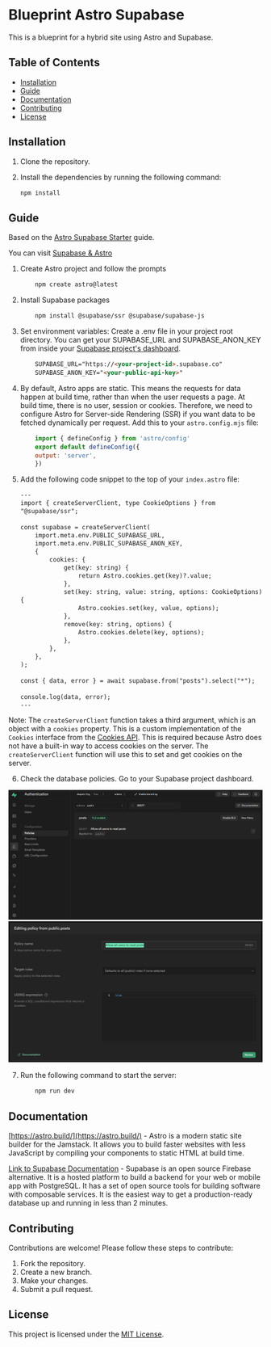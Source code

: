 # Blueprint Astro Supabase

This is a blueprint for a hybrid site using Astro and Supabase.

## Table of Contents

- [Installation](#installation)
- [Guide](#guide)
- [Documentation](#documentation)
- [Contributing](#contributing)
- [License](#license)

## Installation

1. Clone the repository.
2. Install the dependencies by running the following command:

    ```bash
    npm install
    ```

## Guide

Based on the [Astro Supabase Starter](https://supabase.com/docs/guides/auth/server-side/creating-a-client?framework=astro&environment=astro-server) guide.

You can visit [Supabase & Astro](https://docs.astro.build/es/guides/backend/supabase/)

1. Create Astro project and follow the prompts

    ```bash
        npm create astro@latest
    ```


2. Install Supabase packages

    ```bash
        npm install @supabase/ssr @supabase/supabase-js
    ```

3. Set environment variables: Create a .env file in your project root directory. You can get your SUPABASE_URL and SUPABASE_ANON_KEY from inside your [Supabase project's dashboard](https://supabase.com/dashboard/project/_/settings/api).

    ```html
        SUPABASE_URL="https://<your-project-id>.supabase.co"
        SUPABASE_ANON_KEY="<your-public-api-key>"
    ```
4. By default, Astro apps are static. This means the requests for data happen at build time, rather than when the user requests a page. At build time, there is no user, session or cookies. Therefore, we need to configure Astro for Server-side Rendering (SSR) if you want data to be fetched dynamically per request. Add this to your `astro.config.mjs` file:

    ```javascript
        import { defineConfig } from 'astro/config'
        export default defineConfig({
        output: 'server',
        })
    ```

5. Add the following code snippet to the top of your `index.astro` file:

    ```astro
    ---
    import { createServerClient, type CookieOptions } from "@supabase/ssr";

    const supabase = createServerClient(
        import.meta.env.PUBLIC_SUPABASE_URL,
        import.meta.env.PUBLIC_SUPABASE_ANON_KEY,
        {
            cookies: {
                get(key: string) {
                    return Astro.cookies.get(key)?.value;
                },
                set(key: string, value: string, options: CookieOptions) {
                    Astro.cookies.set(key, value, options);
                },
                remove(key: string, options) {
                    Astro.cookies.delete(key, options);
                },
            },
        },
    );

    const { data, error } = await supabase.from("posts").select("*");

    console.log(data, error);
    ---
    ```

Note: The `createServerClient` function takes a third argument, which is an object with a `cookies` property. This is a custom implementation of the `Cookies` interface from the [Cookies API](https://developer.mozilla.org/en-US/docs/Web/API/Cookies_API). This is required because Astro does not have a built-in way to access cookies on the server. The `createServerClient` function will use this to set and get cookies on the server. 


6. Check the database policies. Go to your Supabase project dashboard.

![Database policies](screenshot.png)
![Policy](screenshot-1.png)

7. Run the following command to start the server:

    ```bash
        npm run dev
    ```


## Documentation

[https://astro.build/](https://astro.build/) - Astro is a modern static site builder for the Jamstack. It allows you to build faster websites with less JavaScript by compiling your components to static HTML at build time.


[Link to Supabase Documentation](https://supabase.com/docs) - Supabase is an open source Firebase alternative. It is a hosted platform to build a backend for your web or mobile app with PostgreSQL. It has a set of open source tools for building software with composable services. It is the easiest way to get a production-ready database up and running in less than 2 minutes.

## Contributing

Contributions are welcome! Please follow these steps to contribute:

1. Fork the repository.
2. Create a new branch.
3. Make your changes.
4. Submit a pull request.



## License

This project is licensed under the [MIT License](LICENSE).
